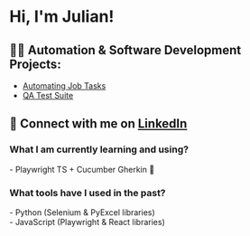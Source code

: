 <h1>Hi, I'm Julian! </h1>

<h2>👨‍💻 Automation & Software Development Projects:</h2>

- [Automating Job Tasks](https://github.com/)
- [QA Test Suite](https://github.com/)

<h2> 🤳 Connect with me on <a href="https://www.linkedin.com/in/julianlively/" target="_blank" >LinkedIn</a> </h2>


<h3>What I am currently learning and using?</h3>
- Playwright TS + Cucumber Gherkin 🥒

<h3>What tools have I used in the past?</h3>
- Python (Selenium & PyExcel libraries)
<br>
- JavaScript (Playwright & React libraries)
